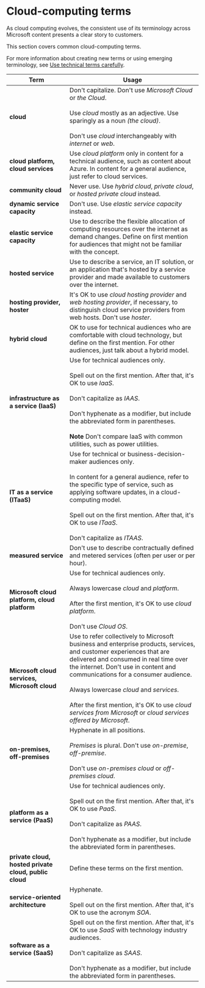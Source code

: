 # Cloud-computing terms

As
cloud computing evolves, the consistent use of its
terminology across Microsoft content presents a clear story to
customers. 

This section covers common cloud-computing terms.

For more
information about creating new terms or using emerging terminology, see [Use technical terms carefully](~/word-choice/use-technical-terms-carefully.md).


| **Term**                                              | **Usage**                                                                                                                                                                                                                                                                                                                                                                                                                     |
|-------------------------------------------------------|-------------------------------------------------------------------------------------------------------------------------------------------------------------------------------------------------------------------------------------------------------------------------------------------------------------------------------------------------------------------------------------------------------------------------------|
| **cloud**                                             | Don't capitalize. Don't use *Microsoft Cloud* or *the Cloud*.<br /><br />Use *cloud* mostly as an adjective. Use sparingly as a noun *(the cloud)*.<br /><br />Don't use *cloud* interchangeably with *internet* or *web*.                                                                                                                                                                                                    |
| **cloud platform, cloud services**                    | Use *cloud platform* only in content for a technical audience, such as content about Azure. In content for a general audience, just refer to cloud services.                                                                                                                                                                                                                                                                  |
| **community cloud**                                   | Never use. Use *hybrid cloud*, *private cloud*, or *hosted private cloud* instead.                                                                                                                                                                                                                                                                                                                                            |
| **dynamic service capacity**                          | Don't use. Use *elastic service capacity* instead.                                                                                                                                                                                                                                                                                                                                                                            |
| **elastic service capacity**                          | Use to describe the flexible allocation of computing resources over the internet as demand changes. Define on first mention for audiences that might not be familiar with the concept.                                                                                                                                                                                                                                        |
| **hosted service**                                    | Use to describe a service, an IT solution, or an application that's hosted by a service provider and made available to customers over the internet.                                                                                                                                                                                                                                                                           |
| **hosting provider, hoster**                          | It's OK to use *cloud hosting provider* and *web hosting provider*, if necessary, to distinguish cloud service providers from web hosts. Don't use *hoster*.                                                                                                                                                                                                                                                                  |
| **hybrid cloud**                                      | OK to use for technical audiences who are comfortable with cloud technology, but define on the first mention. For other audiences, just talk about a hybrid model.                                                                                                                                                                                                                                                            |
| **infrastructure as a service (IaaS)**                | Use for technical audiences only.<br /><br />Spell out on the first mention. After that, it's OK to use *IaaS*. <br /><br />Don't capitalize as *IAAS*.<br /><br />Don't hyphenate as a modifier, but include the abbreviated form in parentheses.<br /><br />**Note** Don't compare IaaS with common utilities, such as power utilities.                                                                                     |
| **IT as a service (ITaaS)**                           | Use for technical or business-decision-maker audiences only.<br /><br />In content for a general audience, refer to the specific type of service, such as applying software updates, in a cloud-computing model.<br /><br />Spell out on the first mention. After that, it's OK to use *ITaaS*. <br /><br />Don't capitalize as *ITAAS*.                                                                                      |
| **measured service**                                  | Don't use to describe contractually defined and metered services (often per user or per hour).                                                                                                                                                                                                                                                                                                                                |
| **Microsoft cloud platform, cloud platform**          | Use for technical audiences only. <br /><br />Always lowercase *cloud* and *platform*.<br /><br />After the first mention, it's OK to use *cloud platform*.<br /><br />Don't use *Cloud OS*.                                                                                                                                                                                                                                  |
| **Microsoft cloud services, Microsoft cloud**         | Use to refer collectively to Microsoft business and enterprise products, services, and customer experiences that are delivered and consumed in real time over the internet. Don't use in content and communications for a consumer audience.<br /><br />Always lowercase *cloud* and *services*.<br /><br />After the first mention, it's OK to use *cloud services from Microsoft* or *cloud services offered by Microsoft*. |
| **on-premises, off-premises**                         | Hyphenate in all positions. <br /><br />*Premises* is plural. Don't use *on-premise*, *off-premise*. <br /><br />Don't use *on-premises cloud* or *off-premises cloud*.                                                                                                                                                                                                                                                       |
| **platform as a service (PaaS)**                      | Use for technical audiences only. <br /><br />Spell out on the first mention. After that, it's OK to use *PaaS*. <br /><br />Don't capitalize as *PAAS*.<br /><br />Don't hyphenate as a modifier, but include the abbreviated form in parentheses.                                                                                                                                                                           |
| **private cloud, hosted private cloud, public cloud** | Define these terms on the first mention.                                                                                                                                                                                                                                                                                                                                                                                      |
| **service-oriented architecture**                     | Hyphenate. <br /><br />Spell out on the first mention. After that, it's OK to use the acronym *SOA*.                                                                                                                                                                                                                                                                                                                          |
| **software as a service (SaaS)**                      | Spell out on the first mention. After that, it's OK to use *SaaS* with technology industry audiences. <br /><br />Don't capitalize as *SAAS*.<br /><br />Don't hyphenate as a modifier, but include the abbreviated form in parentheses.                                                                                                                                                                                      |

